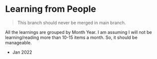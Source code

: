 # Learning from People

> This branch should never be merged in main branch.

All the learnings are grouped by Month Year. I am assuming I will not be learning/reading more than 10-15 items a month. So, it should be manageable.
* Jan 2022
